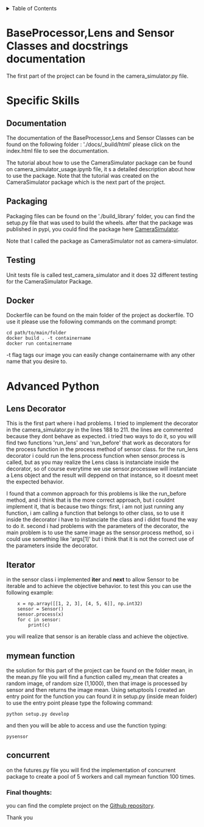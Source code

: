 


<!-- TABLE OF CONTENTS -->
<details>
  <summary>Table of Contents</summary>
  <ol>
    <li>
      <a href="#Base_Work">Base Work</a>
      <ul>
        <li><a href="#BaseProcessorClass">BaseProcessor,Lens and Sensor Classes and Docstrings</a></li>
      </ul>
    </li>
    <li>
      <a href="#SpecificSkills">Specific Skills</a>
      <ul>
        <li><a href="#Documentation">Documentation</a></li>
        <li><a href="#Packaging">Packaging</a></li>
        <li><a href="#Testing">Testing</a></li>
        <li><a href="#Docker">Docker</a></li>
      </ul>
    </li>
    <li>
      <a href="#AdvancedPython">Advanced Python</a>
      <ul>
        <li><a href="#Lensdecorator">Lens decorator</a></li>
        <li><a href="#iterator">Iterator</a></li>
        <li><a href="#mymeanfunction">mymean function</a></li>        
        <li><a href="#concurrent">concurrent</a></li>
      </ul>
    </li>

  </ol>
</details>

<p id="Base_Work">
</p>

<p id="BaseProcessorClass">
</p>

# BaseProcessor,Lens and Sensor Classes and docstrings documentation

The first part of the project can be found in the camera_simulator.py file.




<p id="SpecificSkills">
</p>

# Specific Skills

<p id="Documentation">
</p>

## Documentation

The documentation of the BaseProcessor,Lens and Sensor Classes can be found on the following folder : './docs/_build/html'
please click on the index.html file to see the documentation.

The tutorial about how to use the CameraSimulator package can be found on camera_simulator_usage.ipynb file, it s a detailed description about how to use the package. Note that the tutorial was created on the CameraSimulator package which is the next part of the project.


<p id="Packaging">
</p>

## Packaging

Packaging files can be found on the './build_library' folder, you can find the setup.py file that was used to build the wheels. after that the package was published in pypi, you could find the package here [CameraSimulator](https://pypi.org/project/CameraSimulator/). 

Note that I called the package as CameraSimulator not as camera-simulator.

<p id="Testing">
</p>

## Testing

Unit tests file is called test_camera_simulator and it does 32 different testing for the CameraSimulator Package.

<p id="Docker">
</p>

## Docker

Dockerfile can be found on the main folder of the project as dockerfile. TO use it please use the following commands on the command prompt:


    cd path/to/main/folder
    docker build . -t containername
    docker run containername


-t flag tags our image you can easily change containername with any other name that you desire to.

# Advanced Python

<p id="AdvancedPython">
</p>

## Lens Decorator

<p id="Lensdecorator">
</p>

This is the first part where i had problems. I tried to implement the decorator in the camera_simulator.py in the lines 188 to 211. the lines are commented because they dont behave as expected. i tried two ways to do it, so you will find two functions 'run_lens' and 'run_before' that work as decorators for the process function in the process method of sensor class.
for the run_lens decorator i could run the lens.process function when sensor.process is called, but as you may realize the Lens class is instanciate inside the decorator, so of course everytime we use sensor.processwe will instanciate a Lens object and the result will deppend on that instance, so it doesnt meet the expected behavior. 

I found that a common approach for this problems is like the run_before method, and i think that is the more correct approach, but i couldnt implement it, that is because two things: first, i am not just running any function, i am calling a function that belongs to other class, so to use it inside the decorator i have to instanciate the class and i didnt found the way to do it. second i had problems with the parameters of the decorator, the main problem is to use the same image as the sensor.process method, so i could use something like 'args[1]' but i think that it is not the correct use of 
the parameters inside the decorator.

## Iterator

<p id="Iterator">
</p>

in the sensor class i implemented __iter__ and __next__ to allow Sensor to be iterable and to achieve the objective behavior. to test this you can use the following example:


        x = np.array([[1, 2, 3], [4, 5, 6]], np.int32)
        sensor = Sensor()
        sensor.process(x)
        for c in sensor:
            print(c)

you will realize that sensor is an iterable class and achieve the objective.

<p id="mymeanfunction">
</p>

## mymean function

the solution for this part of the project can be found on the folder mean, in the mean.py file you will find a function called my_mean that creates a random image, of random size (1,1000), then that image is processed by sensor and then returns the image mean. 
Using setuptools I created an entry point for the function you can found it in setup.py (inside mean folder)
to use the entry point please type the following command:

    python setup.py develop

and then you will be able to access and use the function typing:

    pysensor

<p id="concurrent">
</p>

## concurrent

on the futures.py file you will find the implementation of concurrent package to create a pool of 5 workers and call mymean function 100 times.




### Final thoughts:

you can find the complete project on the [Github repository](https://pypi.org/project/CameraSimulator/).

Thank you
